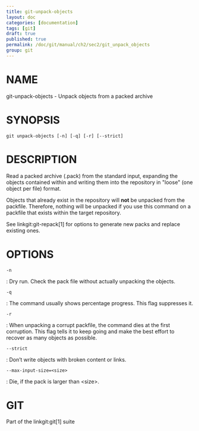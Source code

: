 ```yaml
---
title: git-unpack-objects
layout: doc
categories: [documentation]
tags: [git]
draft: true
published: true
permalink: /doc/git/manual/ch2/sec2/git_unpack_objects
group: git
---
```


NAME
====

git-unpack-objects - Unpack objects from a packed archive

SYNOPSIS
========

    git unpack-objects [-n] [-q] [-r] [--strict]

DESCRIPTION
===========

Read a packed archive (.pack) from the standard input, expanding the objects contained within and writing them into the repository in "loose" (one object per file) format.

Objects that already exist in the repository will **not** be unpacked from the packfile. Therefore, nothing will be unpacked if you use this command on a packfile that exists within the target repository.

See linkgit:git-repack\[1\] for options to generate new packs and replace existing ones.

OPTIONS
=======

`-n`

:   Dry run. Check the pack file without actually unpacking the objects.

`-q`

:   The command usually shows percentage progress. This flag suppresses it.

`-r`

:   When unpacking a corrupt packfile, the command dies at the first corruption. This flag tells it to keep going and make the best effort to recover as many objects as possible.

`--strict`

:   Don’t write objects with broken content or links.

`--max-input-size=<size>`

:   Die, if the pack is larger than &lt;size&gt;.

GIT
===

Part of the linkgit:git\[1\] suite
